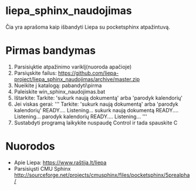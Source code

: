 # liepa_sphinx_naudojimas

Čia yra aprašoma kaip išbandyti Liepa su pocketsphinx atpažintuvą.

# Pirmas bandymas

1. Parsisiųktie atpažinimo variklį(nuoroda apačioje)
1. Parsiųskite failus: https://github.com/liepa-project/liepa_sphinx_naudojimas/archive/master.zip
1. Nueikite į katalogą: pabandyti\pirma
1. Paleiskite win_sphinx_naudojimas.bat
1. Ištarkite: Tarkite: 'sukurk naują dokumentą' arba 'parodyk kalendorių'
1. Jei viskas gerai:
'''
Tarkite: 'sukurk naują dokumentą' arba 'parodyk kalendorių'
READY....
Listening...
sukurk naują dokumentą
READY....
Listening...
parodyk kalendorių
READY....
Listening...
'''
1. Sustabdyti programą laikykite nuspaudę Control ir tada spauskite C


# Nuorodos
- Apie Liepa: https://www.raštija.lt/liepa
- Parsisiųsti CMU Sphinx http://sourceforge.net/projects/cmusphinx/files/pocketsphinx/5prealpha/

